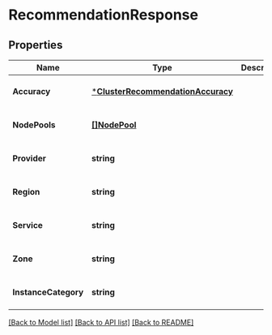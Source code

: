 # RecommendationResponse

## Properties
Name | Type | Description | Notes
------------ | ------------- | ------------- | -------------
**Accuracy** | [***ClusterRecommendationAccuracy**](ClusterRecommendationAccuracy.md) |  | [optional] [default to null]
**NodePools** | [**[]NodePool**](NodePool.md) |  | [optional] [default to null]
**Provider** | **string** |  | [optional] [default to null]
**Region** | **string** |  | [optional] [default to null]
**Service** | **string** |  | [optional] [default to null]
**Zone** | **string** |  | [optional] [default to null]
**InstanceCategory** | **string** |  | [optional] [default to null]

[[Back to Model list]](../README.md#documentation-for-models) [[Back to API list]](../README.md#documentation-for-api-endpoints) [[Back to README]](../README.md)

